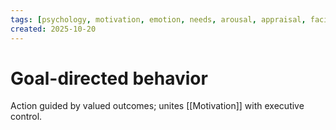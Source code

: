 ```yaml
---
tags: [psychology, motivation, emotion, needs, arousal, appraisal, facial-expression, amygdala]
created: 2025-10-20
---
```

# Goal-directed behavior

Action guided by valued outcomes; unites [[Motivation]] with executive control.
